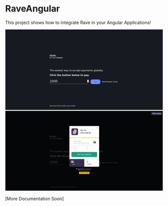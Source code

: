 # RaveAngular

This project shows how to integrate Rave in your Angular Applications!

<img src="./demo/demo1.png" />
<img src="./demo/demo2.png" />

[More Documentation Soon]